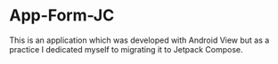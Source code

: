 # App-Form-JC
This is an application which was developed with Android View but as a practice I dedicated myself to migrating it to Jetpack Compose.
